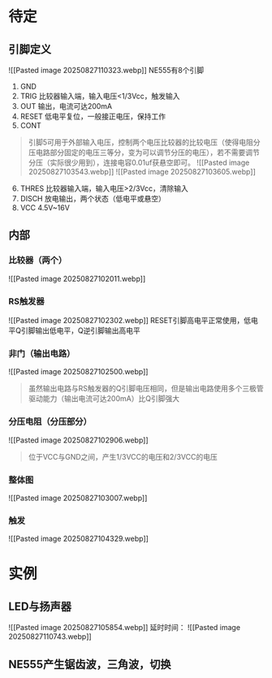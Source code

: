 # 待定

## 引脚定义
![[Pasted image 20250827110323.webp]]
NE555有8个引脚
1. GND
2. TRIG
	比较器输入端，输入电压<1/3Vcc，触发输入
3. OUT
	输出，电流可达200mA
4. RESET
	低电平复位，一般接正电压，保持工作
5. CONT
> 引脚5可用于外部输入电压，控制两个电压比较器的比较电压（使得电阻分压电路部分固定的电压三等分，变为可以调节分压的电压），若不需要调节分压（实际很少用到），连接电容0.01uf获悬空即可。
![[Pasted image 20250827103543.webp]]
![[Pasted image 20250827103605.webp]]
6. THRES
	比较器输入端，输入电压>2/3Vcc，清除输入
7. DISCH
	放电输出，两个状态（低电平或悬空）
8. VCC
	4.5V~16V
## 内部
### 比较器（两个）
![[Pasted image 20250827102011.webp]]

### RS触发器
![[Pasted image 20250827102302.webp]]
RESET引脚高电平正常使用，低电平Q引脚输出低电平，Q逆引脚输出高电平

### 非门（输出电路）
![[Pasted image 20250827102500.webp]]
>虽然输出电路与RS触发器的Q引脚电压相同，但是输出电路使用多个三极管驱动能力（输出电流可达200mA）比Q引脚强大
### 分压电阻（分压部分）
![[Pasted image 20250827102906.webp]]
> 位于VCC与GND之间，产生1/3VCC的电压和2/3VCC的电压

### 整体图
![[Pasted image 20250827103007.webp]]
### 触发
![[Pasted image 20250827104329.webp]]

# 实例
## LED与扬声器
![[Pasted image 20250827105854.webp]]
延时时间：
![[Pasted image 20250827110743.webp]]

## NE555产生锯齿波，三角波，切换
